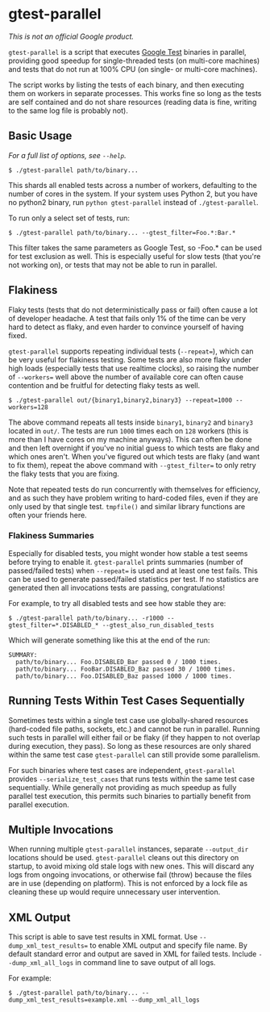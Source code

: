 # gtest-parallel

_This is not an official Google product._

`gtest-parallel` is a script that executes [Google
Test](https://github.com/google/googletest) binaries in parallel, providing good
speedup for single-threaded tests (on multi-core machines) and tests that do not
run at 100% CPU (on single- or multi-core machines).

The script works by listing the tests of each binary, and then executing them on
workers in separate processes. This works fine so long as the tests are self
contained and do not share resources (reading data is fine, writing to the same
log file is probably not).

## Basic Usage

_For a full list of options, see `--help`._

    $ ./gtest-parallel path/to/binary...

This shards all enabled tests across a number of workers, defaulting to the
number of cores in the system. If your system uses Python 2, but you have no
python2 binary, run `python gtest-parallel` instead of `./gtest-parallel`.

To run only a select set of tests, run:

    $ ./gtest-parallel path/to/binary... --gtest_filter=Foo.*:Bar.*

This filter takes the same parameters as Google Test, so -Foo.\* can be used for
test exclusion as well. This is especially useful for slow tests (that you're
not working on), or tests that may not be able to run in parallel.

## Flakiness

Flaky tests (tests that do not deterministically pass or fail) often cause a lot
of developer headache. A test that fails only 1% of the time can be very hard to
detect as flaky, and even harder to convince yourself of having fixed.

`gtest-parallel` supports repeating individual tests (`--repeat=`), which can be
very useful for flakiness testing. Some tests are also more flaky under high
loads (especially tests that use realtime clocks), so raising the number of
`--workers=` well above the number of available core can often cause contention
and be fruitful for detecting flaky tests as well.

    $ ./gtest-parallel out/{binary1,binary2,binary3} --repeat=1000 --workers=128

The above command repeats all tests inside `binary1`, `binary2` and `binary3`
located in `out/`. The tests are run `1000` times each on `128` workers (this is
more than I have cores on my machine anyways). This can often be done and then
left overnight if you've no initial guess to which tests are flaky and which
ones aren't. When you've figured out which tests are flaky (and want to fix
them), repeat the above command with `--gtest_filter=` to only retry the flaky
tests that you are fixing.

Note that repeated tests do run concurrently with themselves for efficiency, and
as such they have problem writing to hard-coded files, even if they are only
used by that single test. `tmpfile()` and similar library functions are often
your friends here.

### Flakiness Summaries

Especially for disabled tests, you might wonder how stable a test seems before
trying to enable it. `gtest-parallel` prints summaries (number of passed/failed
tests) when `--repeat=` is used and at least one test fails. This can be used to
generate passed/failed statistics per test. If no statistics are generated then
all invocations tests are passing, congratulations!

For example, to try all disabled tests and see how stable they are:

    $ ./gtest-parallel path/to/binary... -r1000 --gtest_filter=*.DISABLED_* --gtest_also_run_disabled_tests

Which will generate something like this at the end of the run:

    SUMMARY:
      path/to/binary... Foo.DISABLED_Bar passed 0 / 1000 times.
      path/to/binary... FooBar.DISABLED_Baz passed 30 / 1000 times.
      path/to/binary... Foo.DISABLED_Baz passed 1000 / 1000 times.

## Running Tests Within Test Cases Sequentially

Sometimes tests within a single test case use globally-shared resources
(hard-coded file paths, sockets, etc.) and cannot be run in parallel. Running
such tests in parallel will either fail or be flaky (if they happen to not
overlap during execution, they pass). So long as these resources are only shared
within the same test case `gtest-parallel` can still provide some parallelism.

For such binaries where test cases are independent, `gtest-parallel` provides
`--serialize_test_cases` that runs tests within the same test case sequentially.
While generally not providing as much speedup as fully parallel test execution,
this permits such binaries to partially benefit from parallel execution.

## Multiple Invocations

When running multiple `gtest-parallel` instances, separate `--output_dir`
locations should be used. `gtest-parallel` cleans out this directory on startup,
to avoid mixing old stale logs with new ones. This will discard any logs from
ongoing invocations, or otherwise fail (throw) because the files are in use
(depending on platform). This is not enforced by a lock file as cleaning these
up would require unnecessary user intervention.

## XML Output

This script is able to save test results in XML format. Use
`--dump_xml_test_results=` to enable XML output and specify file name.
By default standard error and output are saved in XML for failed tests.
Include `--dump_xml_all_logs` in command line to save output of all logs.

For example:

    $ ./gtest-parallel path/to/binary... --dump_xml_test_results=example.xml --dump_xml_all_logs

